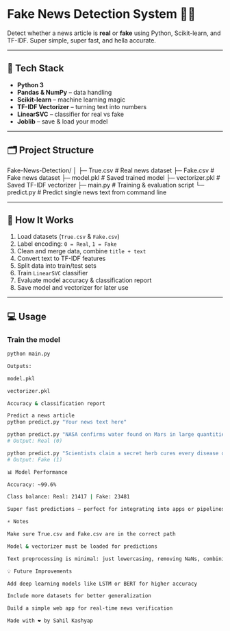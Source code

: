 # Fake News Detection System 📰🚫

Detect whether a news article is **real** or **fake** using Python, Scikit-learn, and TF-IDF. Super simple, super fast, and hella accurate.  

---

## 🔧 Tech Stack
- **Python 3**
- **Pandas & NumPy** – data handling  
- **Scikit-learn** – machine learning magic  
- **TF-IDF Vectorizer** – turning text into numbers  
- **LinearSVC** – classifier for real vs fake  
- **Joblib** – save & load your model  

---

## 🗂 Project Structure
Fake-News-Detection/
│
├─ True.csv # Real news dataset
├─ Fake.csv # Fake news dataset
├─ model.pkl # Saved trained model
├─ vectorizer.pkl # Saved TF-IDF vectorizer
├─ main.py # Training & evaluation script
└─ predict.py # Predict single news text from command line


---

## 🚀 How It Works
1. Load datasets (`True.csv` & `Fake.csv`)  
2. Label encoding: `0 = Real`, `1 = Fake`  
3. Clean and merge data, combine `title + text`  
4. Convert text to TF-IDF features  
5. Split data into train/test sets  
6. Train `LinearSVC` classifier  
7. Evaluate model accuracy & classification report  
8. Save model and vectorizer for later use  

---

## 💻 Usage

### Train the model
```bash
python main.py

Outputs:

model.pkl

vectorizer.pkl

Accuracy & classification report

Predict a news article
python predict.py "Your news text here"

python predict.py "NASA confirms water found on Mars in large quantities."
# Output: Real (0)

python predict.py "Scientists claim a secret herb cures every disease overnight."
# Output: Fake (1)

📊 Model Performance

Accuracy: ~99.6%

Class balance: Real: 21417 | Fake: 23481

Super fast predictions – perfect for integrating into apps or pipelines

⚡ Notes

Make sure True.csv and Fake.csv are in the correct path

Model & vectorizer must be loaded for predictions

Text preprocessing is minimal: just lowercasing, removing NaNs, combining title + text

💡 Future Improvements

Add deep learning models like LSTM or BERT for higher accuracy

Include more datasets for better generalization

Build a simple web app for real-time news verification

Made with ❤️ by Sahil Kashyap
